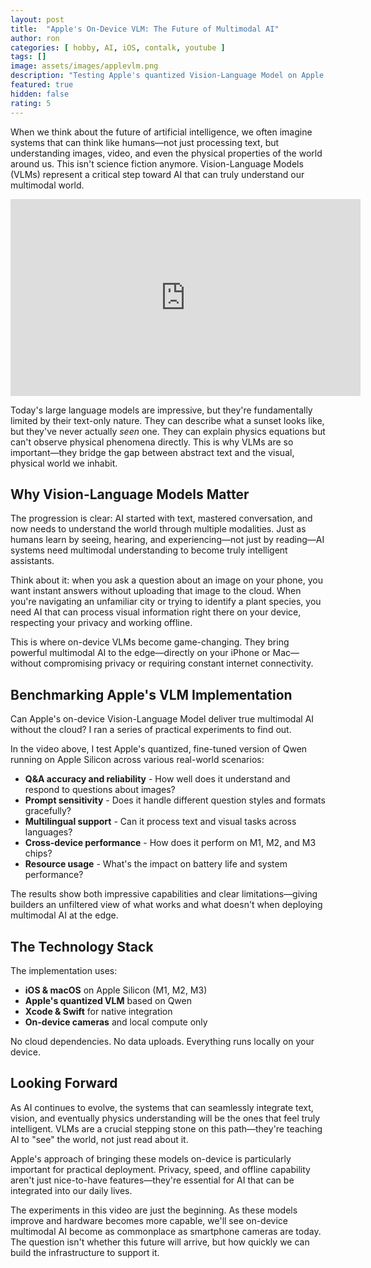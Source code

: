```yaml
---
layout: post
title:  "Apple's On-Device VLM: The Future of Multimodal AI"
author: ron
categories: [ hobby, AI, iOS, contalk, youtube ]
tags: []
image: assets/images/applevlm.png
description: "Testing Apple's quantized Vision-Language Model on Apple Silicon - practical experiments in on-device multimodal AI"
featured: true
hidden: false
rating: 5
---
```


When we think about the future of artificial intelligence, we often imagine systems that can think like humans—not just processing text, but understanding images, video, and even the physical properties of the world around us. This isn't science fiction anymore. Vision-Language Models (VLMs) represent a critical step toward AI that can truly understand our multimodal world.

<p><iframe width="560" height="315" src="https://www.youtube.com/embed/ygMqNaiBHzk" title="YouTube video player" frameborder="0" allow="accelerometer; autoplay; clipboard-write; encrypted-media; gyroscope; picture-in-picture; web-share" referrerpolicy="strict-origin-when-cross-origin" allowfullscreen></iframe></p>

Today's large language models are impressive, but they're fundamentally limited by their text-only nature. They can describe what a sunset looks like, but they've never actually *seen* one. They can explain physics equations but can't observe physical phenomena directly. This is why VLMs are so important—they bridge the gap between abstract text and the visual, physical world we inhabit.

## Why Vision-Language Models Matter

The progression is clear: AI started with text, mastered conversation, and now needs to understand the world through multiple modalities. Just as humans learn by seeing, hearing, and experiencing—not just by reading—AI systems need multimodal understanding to become truly intelligent assistants.

Think about it: when you ask a question about an image on your phone, you want instant answers without uploading that image to the cloud. When you're navigating an unfamiliar city or trying to identify a plant species, you need AI that can process visual information right there on your device, respecting your privacy and working offline.

This is where on-device VLMs become game-changing. They bring powerful multimodal AI to the edge—directly on your iPhone or Mac—without compromising privacy or requiring constant internet connectivity.

## Benchmarking Apple's VLM Implementation

Can Apple's on-device Vision-Language Model deliver true multimodal AI without the cloud? I ran a series of practical experiments to find out.

In the video above, I test Apple's quantized, fine-tuned version of Qwen running on Apple Silicon across various real-world scenarios:

- **Q&A accuracy and reliability** - How well does it understand and respond to questions about images?
- **Prompt sensitivity** - Does it handle different question styles and formats gracefully?
- **Multilingual support** - Can it process text and visual tasks across languages?
- **Cross-device performance** - How does it perform on M1, M2, and M3 chips?
- **Resource usage** - What's the impact on battery life and system performance?

The results show both impressive capabilities and clear limitations—giving builders an unfiltered view of what works and what doesn't when deploying multimodal AI at the edge.

## The Technology Stack

The implementation uses:
- **iOS & macOS** on Apple Silicon (M1, M2, M3)
- **Apple's quantized VLM** based on Qwen
- **Xcode & Swift** for native integration
- **On-device cameras** and local compute only

No cloud dependencies. No data uploads. Everything runs locally on your device.

## Looking Forward

As AI continues to evolve, the systems that can seamlessly integrate text, vision, and eventually physics understanding will be the ones that feel truly intelligent. VLMs are a crucial stepping stone on this path—they're teaching AI to "see" the world, not just read about it.

Apple's approach of bringing these models on-device is particularly important for practical deployment. Privacy, speed, and offline capability aren't just nice-to-have features—they're essential for AI that can be integrated into our daily lives.

The experiments in this video are just the beginning. As these models improve and hardware becomes more capable, we'll see on-device multimodal AI become as commonplace as smartphone cameras are today. The question isn't whether this future will arrive, but how quickly we can build the infrastructure to support it.
